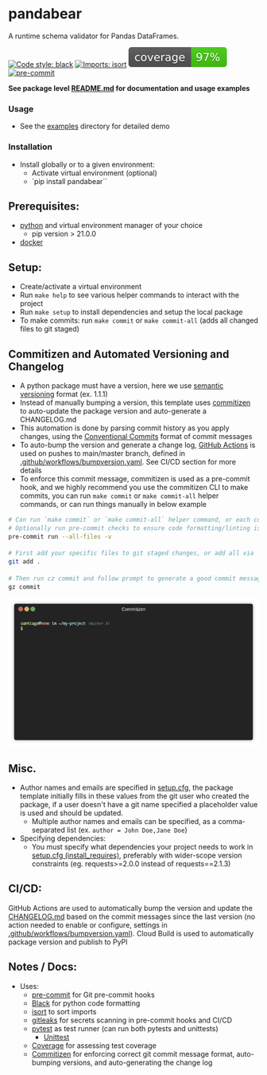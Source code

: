 # pandabear

A runtime schema validator for Pandas DataFrames.


[![Code style: black](https://img.shields.io/badge/code%20style-black-000000.svg)](https://github.com/psf/black)
[![Imports: isort](https://img.shields.io/badge/%20imports-isort-%231674b1?style=flat&labelColor=ef8336)](https://pycqa.github.io/isort/)
![Coverage](static/images/coverage-badge.svg)
[![pre-commit](https://img.shields.io/badge/pre--commit-enabled-brightgreen?logo=pre-commit&logoColor=white)](https://github.com/pre-commit/pre-commit)


**See package level [README.md](src/pandabear/README.md) for documentation and usage examples**

### Usage
- See the [examples](../../examples) directory for detailed demo

### Installation
- Install globally or to a given environment:
    - Activate virtual environment (optional)
    - `pip install pandabear``

## Prerequisites:
- [python](https://www.python.org/downloadss/) and virtual environment manager of your choice
    - pip version > 21.0.0
- [docker](https://docs.docker.com/get-docker/)


## Setup:
- Create/activate a virtual environment
- Run `make help` to see various helper commands to interact with the project
- Run `make setup` to install dependencies and setup the local package
- To make commits: run `make commit` or `make commit-all` (adds all changed files to git staged)


## Commitizen and Automated Versioning and Changelog
- A python package must have a version, here we use [semantic versioning](https://semver.org/) format (ex. 1.1.1)
- Instead of manually bumping a version, this template uses [commitizen](https://commitizen-tools.github.io/commitizen/) to auto-update the package version and auto-generate a CHANGELOG.md
- This automation is done by parsing commit history as you apply changes, using the [Conventional Commits](https://www.conventionalcommits.org/en/v1.0.0/) format of commit messages
- To auto-bump the version and generate a change log, [GitHub Actions](https://docs.github.com/en/actions/learn-github-actions/understanding-github-actions) is used on pushes to main/master branch, defined in [.github/workflows/bumpversion.yaml](.github/workflows/bumpversion.yaml). See CI/CD section for more details
- To enforce this commit message, commitizen is used as a pre-commit hook, and we highly recommend you use the commitizen CLI to make commits, you can run `make commit` or `make commit-all` helper commands, or can run things manually in below example
```bash
# Can run `make commit` or `make commit-all` helper command, or each command manually, listed below: 
# Optionally run pre-commit checks to ensure code formatting/linting is good
pre-commit run --all-files -v

# First add your specific files to git staged changes, or add all via '.'
git add .

# Then run cz commit and follow prompt to generate a good commit message
gz commit
```
![Commitizen Demo](static/images/commitizen_demo.gif)


## Misc.
- Author names and emails are specified in [setup.cfg](setup.cfg), the package template initially fills in these values from the git user who created the package, if a user doesn't have a git name specified a placeholder value is used and should be updated.
  - Multiple author names and emails can be specified, as a comma-separated list (ex. `author = John Doe,Jane Doe`)
- Specifying dependencies:
  - You must specify what dependencies your project needs to work in [setup.cfg (install_requires)](setup.cfg), preferably with wider-scope version constraints (eg. requests>=2.0.0 instead of requests==2.1.3)

## CI/CD:
GitHub Actions are used to automatically bump the version and update the [CHANGELOG.md](CHANGELOG.md) based on the commit messages since the last version (no action needed to enable or configure, settings in [.github/workflows/bumpversion.yaml](.github/workflows/bumpversion.yaml)).
Cloud Build is used to automatically package version and publish to PyPI

## Notes / Docs:
- Uses:
    - [pre-commit](https://pre-commit.com/) for Git pre-commit hooks
    - [Black](https://github.com/psf/black) for python code formatting
    - [isort](https://github.com/PyCQA/isort) to sort imports
    - [gitleaks](https://github.com/zricethezav/gitleaks) for secrets scanning in pre-commit hooks and CI/CD
    - [pytest](https://pytest.org/) as test runner (can run both pytests and unittests)
        - [Unittest](https://docs.python.org/3/library/unittest.html)
    - [Coverage](https://coverage.readthedocs.io/en/coverage-5.3.1/) for assessing test coverage
    - [Commitizen](https://commitizen-tools.github.io/commitizen/) for enforcing correct git commit message format, auto-bumping versions, and auto-generating the change log
